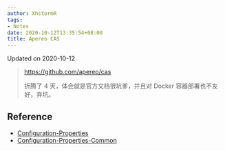```yaml
---
author: XhstormR
tags:
- Notes
date: 2020-10-12T13:35:54+08:00
title: Apereo CAS
---
```


<!--more-->

Updated on 2020-10-12

> https://github.com/apereo/cas
>
> 折腾了 4 天，体会就是官方文档很坑爹，并且对 Docker 容器部署也不友好，弃坑。

## Reference
* [Configuration-Properties](https://apereo.github.io/cas/development/configuration/Configuration-Properties.html)
* [Configuration-Properties-Common](https://apereo.github.io/cas/development/configuration/Configuration-Properties-Common.html)
